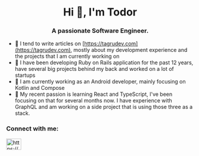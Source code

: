 <h1 align="center">Hi 👋, I'm Todor</h1>
<h3 align="center">A passionate Software Engineer.</h3>

- 📝 I tend to write articles on [https://tagrudev.com](https://tagrudev.com), mostly about my development experience and the projects that I am currently working on
- 🔭 I have been developing Ruby on Rails application for the past 12 years, have several big projects behind my back and worked on a lot of startups
- 🤖 I am currently working as an Android developer, mainly focusing on Kotlin and Compose
- 🐤 My recent passion is learning React and TypeScript, I've been focusing on that for several months now. I have experience with GraphQL and am working on a side project that is using those three as a stack.

<h3 align="left">Connect with me:</h3>
<p align="left">
<a href="https://www.linkedin.com/in/tagrudev/" target="blank"><img align="center" src="https://cdn.jsdelivr.net/npm/simple-icons@3.0.1/icons/linkedin.svg" alt="https://www.linkedin.com/in/tagrudev/" height="30" width="40" /></a>
